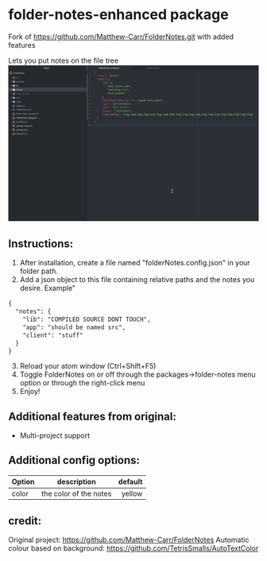 # folder-notes-enhanced package

Fork of https://github.com/Matthew-Carr/FolderNotes.git with added features

Lets you put notes on the file tree
![](folder-notes-example.gif)

## Instructions:
1. After installation, create a file named "folderNotes.config.json" in your folder path.
2. Add a json object to this file containing relative paths and the notes you desire. Example"
```
{
  "notes": {
    "lib": "COMPILED SOURCE DONT TOUCH",
    "app": "should be named src",
    "client": "stuff"
  }
}
```
3. Reload your atom window (Ctrl+Shift+F5)
4. Toggle FolderNotes on or off through the packages->folder-notes menu option or through the right-click menu
5. Enjoy!

## Additional features from original:
- Multi-project support

## Additional config options:

| Option        | description           | default  |
| ------------- |:-------------:| -----:|
| color      | the color of the notes | yellow |

## credit:
Original project: https://github.com/Matthew-Carr/FolderNotes
Automatic colour based on background: https://github.com/TetrisSmalls/AutoTextColor
